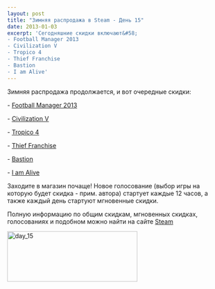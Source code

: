 ```yaml
---
layout: post
title: "Зимняя распродажа в Steam - День 15"
date: 2013-01-03
excerpt: 'Сегодняшние скидки включают&#58;
- Football Manager 2013
- Civilization V
- Tropico 4
- Thief Franchise
- Bastion
- I am Alive'
---
```


Зимняя распродажа продолжается, и вот очередные скидки:

- <a href="http://store.steampowered.com/app/207890" target="_blank">Football Manager 2013</a>

- <a href="http://store.steampowered.com/sale/wintersale2012_civilization" target="_blank">Civilization V</a>

- <a href="http://store.steampowered.com/app/57690" target="_blank">Tropico 4</a>

- <a href="http://store.steampowered.com/sub/14734" target="_blank">Thief Franchise</a>

- <a href="http://store.steampowered.com/app/107100" target="_blank">Bastion</a>

- <a href="http://store.steampowered.com/app/214250" target="_blank">I am Alive</a>

Заходите в магазин почаще! Новое голосование (выбор игры на которую будет скидка - прим. автора) стартует каждые 12 часов, а также каждый день стартуют мгновенные скидки.

Полную информацию по общим скидкам, мгновенных скидках, голосованиях и подобном можно найти на сайте <a title="Магазин Steam" href="http://store.steampowered.com/" target="_blank">Steam</a>

<a href="http://store.steampowered.com/" target="_blank"><img class="alignnone size-medium wp-image-220" alt="day_15" src="http://gamersoul.ru/wp-content/uploads/2013/01/day_15-300x116.png" width="300" height="116" /></a>

&nbsp;